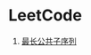 # LeetCode
1. [最长公共子序列](https://github.com/Tiansir-wg/LeetCode/blob/master/%E5%8A%A8%E6%80%81%E8%A7%84%E5%88%92/longestCommonSubsequence.cpp)
